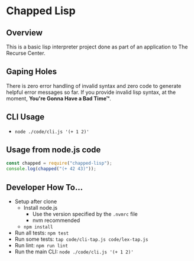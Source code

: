 # Chapped Lisp

## Overview

This is a basic lisp interpreter project done as part of an application to The Recurse Center.

## Gaping Holes

There is zero error handling of invalid syntax and zero code to generate helpful error messages so far. If you provide invalid lisp syntax, at the moment, **You're Gonna Have a Bad Time™**.

## CLI Usage

- `node ./code/cli.js '(+ 1 2)'`

## Usage from node.js code

```js
const chapped = require("chapped-lisp");
console.log(chapped("(+ 42 43)"));
```

## Developer How To...

- Setup after clone
  - Install node.js
    - Use the version specified by the `.nvmrc` file
    - nvm recommended
  - `npm install`
- Run all tests: `npm test`
- Run some tests: `tap code/cli-tap.js code/lex-tap.js`
- Run lint: `npm run lint`
- Run the main CLI: `node ./code/cli.js '(+ 1 2)'`
